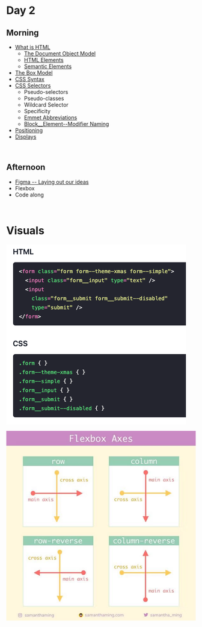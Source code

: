 # Day 2

## Morning

- [What is HTML](https://www.w3schools.com/html/html_intro.asp)
  - [The Document Object Model](https://www.w3schools.com/whatis/whatis_htmldom.asp)
  - [HTML Elements](https://www.w3schools.com/html/html_elements.asp)
  - [Semantic Elements](https://www.w3schools.com/html/html5_semantic_elements.asp)
- [The Box Model](https://www.w3schools.com/css/css_boxmodel.asp)
- [CSS Syntax](https://www.w3schools.com/css/css_syntax.asp)
- [CSS Selectors](https://www.w3schools.com/cssref/css_selectors.php)
  - Pseudo-selectors
  - Pseudo-classes
  - Wildcard Selector
  - Specificity
  - [Emmet Abbreviations](https://docs.emmet.io/abbreviations/)
  - [Block\_\_Element--Modifier Naming](https://getbem.com/naming/)
- [Positioning](https://developer.mozilla.org/en-US/docs/Web/CSS/position)
- [Displays](https://www.w3schools.com/cssref/pr_class_display.php)

<br>

## Afternoon

- [Figma -- Laying out our ideas](https://www.figma.com)
- Flexbox
- Code along

<br>

# Visuals

![Block Element Modifier](./block__element--modifier.png)

![Flexbox Axes](./flexbox-axes.png)
